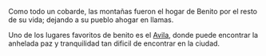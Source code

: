Como todo un cobarde, las montañas fueron el hogar de
Benito por el resto de su vida; dejando a su pueblo
ahogar en llamas.

Uno de los lugares favoritos de benito es el [Avila](https://www.youtube.com/watch?v=EwQvRQ4IxLw),
donde puede encontrar la anhelada paz y tranquilidad tan dificil
de encontrar en la ciudad.
